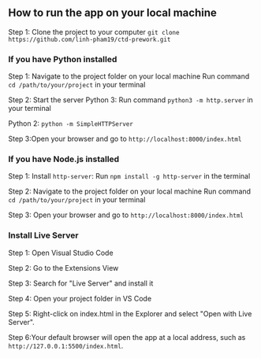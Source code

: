 ## How to run the app on your local machine
Step 1: Clone the project to your computer `git clone https://github.com/linh-pham19/ctd-prework.git` 

### If you have Python installed

Step 1: Navigate to the project folder on your local machine
Run command `cd /path/to/your/project` in your terminal

Step 2: Start the server
Python 3:
Run command `python3 -m http.server` in your terminal

Python 2:
`python -m SimpleHTTPServer`

Step 3:Open your browser and go to `http://localhost:8000/index.html`

### If you have Node.js installed
Step 1: Install `http-server`:
Run `npm install -g http-server` in the terminal

Step 2: Navigate to the project folder on your local machine
Run command `cd /path/to/your/project` in your terminal 

Step 3: Open your browser and go to `http://localhost:8000/index.html`

### Install Live Server

Step 1: Open Visual Studio Code

Step 2: Go to the Extensions View

Step 3: Search for "Live Server" and install it

Step 4: Open your project folder in VS Code

Step 5: Right-click on index.html in the Explorer and select "Open with Live Server".

Step 6:Your default browser will open the app at a local address, such as `http://127.0.0.1:5500/index.html`.

